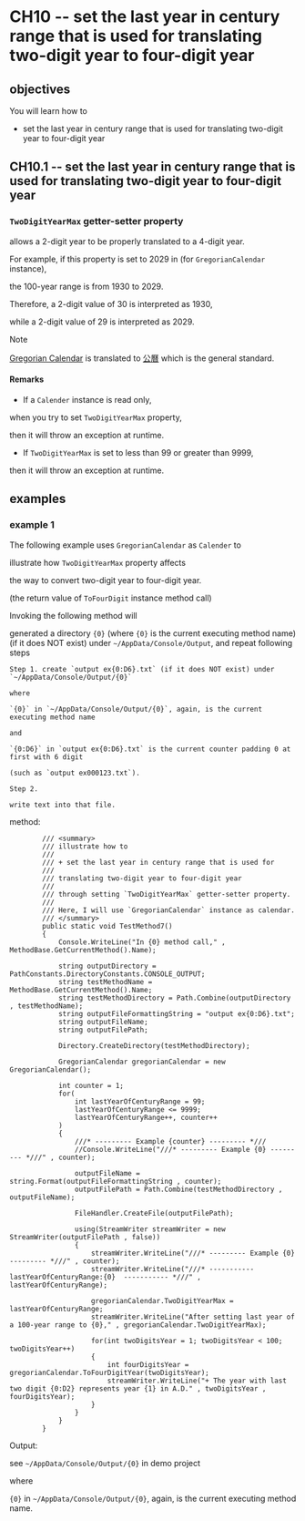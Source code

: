 # CH10 -- set the last year in century range that is used for translating two-digit year to four-digit year
## objectives
You will learn how to

+ set the last year in century range that is used for translating two-digit year to four-digit year

## CH10.1 -- set the last year in century range that is used for translating two-digit year to four-digit year
### `TwoDigitYearMax` getter-setter property
allows a 2-digit year to be properly translated to a 4-digit year. 

For example, if this property is set to 2029 in (for `GregorianCalendar` instance), 

the 100-year range is from 1930 to 2029. 

Therefore, a 2-digit value of 30 is interpreted as 1930, 

while a 2-digit value of 29 is interpreted as 2029.

> [!NOTE]
> [Gregorian Calendar](https://en.wikipedia.org/wiki/Gregorian_calendar) is translated to [公曆](https://zh.wikipedia.org/wiki/%E5%85%AC%E5%8E%86) which is the general standard.

#### Remarks
+ If a `Calender` instance is read only,

when you try to set `TwoDigitYearMax` property, 

then it will throw an exception at runtime.

+ If `TwoDigitYearMax` is set to less than 99 or greater than 9999,

then it will throw an exception at runtime.

## examples
### example 1
The following example uses `GregorianCalendar` as `Calender` to

illustrate how `TwoDigitYearMax` property affects 

the way to convert two-digit year to four-digit year.

(the return value of `ToFourDigit` instance method call)

Invoking the following method will 

generated a directory `{0}` (where `{0}` is the current executing method name) (if it does NOT exist) under `~/AppData/Console/Output`, and repeat following steps

    Step 1. create `output ex{0:D6}.txt` (if it does NOT exist) under `~/AppData/Console/Output/{0}` 
    
    where 
    
    `{0}` in `~/AppData/Console/Output/{0}`, again, is the current executing method name

    and

    `{0:D6}` in `output ex{0:D6}.txt` is the current counter padding 0 at first with 6 digit 
    
    (such as `output ex000123.txt`).

    Step 2. 

    write text into that file.

method:

```
        /// <summary>
        /// illustrate how to
        /// 
        /// + set the last year in century range that is used for 
        /// 
        /// translating two-digit year to four-digit year 
        /// 
        /// through setting `TwoDigitYearMax` getter-setter property.
        /// 
        /// Here, I will use `GregorianCalendar` instance as calendar.
        /// </summary>
        public static void TestMethod7()
        {
            Console.WriteLine("In {0} method call," , MethodBase.GetCurrentMethod().Name);

            string outputDirectory = PathConstants.DirectoryConstants.CONSOLE_OUTPUT;
            string testMethodName = MethodBase.GetCurrentMethod().Name;
            string testMethodDirectory = Path.Combine(outputDirectory , testMethodName);
            string outputFileFormattingString = "output ex{0:D6}.txt";
            string outputFileName;
            string outputFilePath;

            Directory.CreateDirectory(testMethodDirectory);

            GregorianCalendar gregorianCalendar = new GregorianCalendar();

            int counter = 1;
            for(
                int lastYearOfCenturyRange = 99;
                lastYearOfCenturyRange <= 9999;
                lastYearOfCenturyRange++, counter++
            )
            {
                ///* --------- Example {counter} --------- *///
                //Console.WriteLine("///* --------- Example {0} --------- *///" , counter);

                outputFileName = string.Format(outputFileFormattingString , counter);
                outputFilePath = Path.Combine(testMethodDirectory , outputFileName);

                FileHandler.CreateFile(outputFilePath);

                using(StreamWriter streamWriter = new StreamWriter(outputFilePath , false))
                {
                    streamWriter.WriteLine("///* --------- Example {0} --------- *///" , counter);
                    streamWriter.WriteLine("///* ----------- lastYearOfCenturyRange:{0}  ----------- *///" , lastYearOfCenturyRange);

                    gregorianCalendar.TwoDigitYearMax = lastYearOfCenturyRange;
                    streamWriter.WriteLine("After setting last year of a 100-year range to {0}," , gregorianCalendar.TwoDigitYearMax);

                    for(int twoDigitsYear = 1; twoDigitsYear < 100; twoDigitsYear++)
                    {
                        int fourDigitsYear = gregorianCalendar.ToFourDigitYear(twoDigitsYear);
                        streamWriter.WriteLine("+ The year with last two digit {0:D2} represents year {1} in A.D." , twoDigitsYear , fourDigitsYear);
                    }
                }
            }
        }
```

Output:

see `~/AppData/Console/Output/{0}` in demo project
    
where 
    
`{0}` in `~/AppData/Console/Output/{0}`, again, is the current executing method name.

